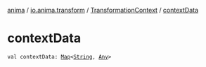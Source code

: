 [anima](../../index.md) / [io.anima.transform](../index.md) / [TransformationContext](index.md) / [contextData](./context-data.md)

# contextData

`val contextData: `[`Map`](https://kotlinlang.org/api/latest/jvm/stdlib/kotlin.collections/-map/index.html)`<`[`String`](https://kotlinlang.org/api/latest/jvm/stdlib/kotlin/-string/index.html)`, `[`Any`](https://kotlinlang.org/api/latest/jvm/stdlib/kotlin/-any/index.html)`>`